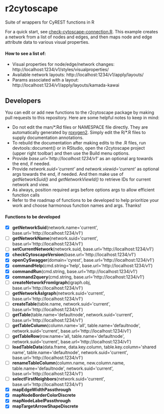 # r2cytoscape 
Suite of wrappers for CyREST functions in R

For a quick start, see [check-cytoscape-connection.R](../check-cytoscape-connection.R). This example creates a network from a list of nodes and edges, and then maps node and edge attribute data to various visual properties.

#### How to see a list of:
* Visual properties for node/edge/network changes: http://localhost:1234/v1/styles/visualproperties/
* Available network layouts: http://localhost:1234/v1/apply/layouts/
* Params associated with a layout: http://localhost:1234/v1/apply/layouts/kamada-kawai


## Developers
You can edit or add new functions to the r2cytoscape package by making pull requests to this repository. Here are some helpful notes to keep in mind:
* Do not edit the man/\*.Rd files or NAMESPACE file directly. They are automatically generated by [roxygen2](https://cran.r-project.org/web/packages/roxygen2/vignettes/roxygen2.html). Simply edit the R/\*.R files to supply documentation annotations.
* To rebuild the documentation after making edits to the .R files, run devtools::document() or in RStudio, open the r2cytoscape project (upper right toolbar) and then use the Build menu options.
* Provide *base.url='http://<span></span>localhost:1234/v1'* as an optional arg towards the end, if needed.
* Provide *network.suid='current'* and *network.viewid='current'* as optional args towards the end, if needed. And then make use of *getNetworkSuid()* and *getNetworkViewId()* to retrieve IDs for current network and view.
* As always, position required args before options args to allow efficient function calls
* Refer to the roadmap of functions to be developed to help prioritize your work and choose harmonous function names and args. Thanks!

#### Functions to be developed
- [X] **getNetworkSuid**(network.name='current', base.url='http://<span></span>localhost:1234/v1')
- [ ] **getNetworkName**(network.suid='current', base.url='http://<span></span>localhost:1234/v1')
- [ ] **setCurrentNetwork**(network.suid, base.url='http://<span></span>localhost:1234/v1')
- [X] **checkCytoscapeVersion**(base.url='http://<span></span>localhost:1234/v1')
- [X] **openCySwagger**(domain='cyrest', base.url='http://<span></span>localhost:1234/v1')
- [X] **commandHelp**(cmd.string='help', base.url='http://<span></span>localhost:1234/v1')
- [X] **commandRun**(cmd.string, base.url='http://<span></span>localhost:1234/v1')
- [X] **command2query**(cmd.string, base.url='http://<span></span>localhost:1234/v1')
- [ ] **createNetworkFromIgraph**(igraph.obj, base.url='http://<span></span>localhost:1234/v1')
- [ ] **getNetworkAsIgraph**(network.suid='current', base.url='http://<span></span>localhost:1234/v1')
- [ ] **createTable**(table.name, network.suid='current', base.url='http://<span></span>localhost:1234/v1')
- [ ] **getTable**(table.name='defaultnode', network.suid='current', base.url='http://<span></span>localhost:1234/v1')
- [ ] **getTableColumn**(column.name='all', table.name='defaultnode', network.suid='current', base.url='http://<span></span>localhost:1234/v1')
- [ ] **getTableRow**(row.name='all, table.name='defaultnode', network.suid='current', base.url='http://<span></span>localhost:1234/v1')
- [ ] **loadTableData**(data.frame, data.key.column, table.key.column='shared name', table.name='defaultnode', network.suid='current', base.url='http://<span></span>localhost:1234/v1')
- [ ] **renameTableColumn**(column.name, new.column.name, table.name='defaultnode', network.suid='current', base.url='http://<span></span>localhost:1234/v1')
- [ ] **selectFirstNeighbors**(network.suid='current', base.url='http://<span></span>localhost:1234/v1')
- [X] **mapEdgeWidthPassthrough**
- [X] **mapNodeBorderColorDiscrete**
- [X] **mapNodeLabelPassthrough**
- [X] **mapTargetArrowShapeDiscrete**
